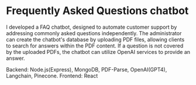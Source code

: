 # Frequently Asked Questions chatbot

I developed a FAQ chatbot, designed to automate customer support by addressing commonly asked questions independently.
The administrator can create the chatbot's database by uploading PDF files, allowing clients to search for answers within the PDF content.
If a question is not covered by the uploaded PDFs, the chatbot can utilize OpenAI services to provide an answer.

Backend: Node.js(Express), MongoDB, PDF-Parse, OpenAI(GPT4), Langchain, Pinecone.
Frontend: React
